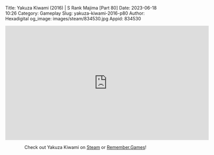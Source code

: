 Title: Yakuza Kiwami (2016) | S Rank Majima [Part 80]
Date: 2023-06-18 10:26
Category: Gameplay
Slug: yakuza-kiwami-2016-p80
Author: Hexadigital
og_image: images/steam/834530.jpg
Appid: 834530

<center><iframe src="https://www.youtube.com/embed/DyUOPbAE4EY?feature=oembed" allow="accelerometer; autoplay; encrypted-media; gyroscope; picture-in-picture" width="640" height="360" frameborder="0"></iframe>

Check out Yakuza Kiwami on [Steam](https://store.steampowered.com/app/834530/?curator_clanid=34633900) or [Remember.Games](https://remember.games/game/342/)!</center>